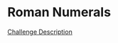 Roman Numerals
==============

[Challenge Description](https://www.codeeval.com/open_challenges/106)